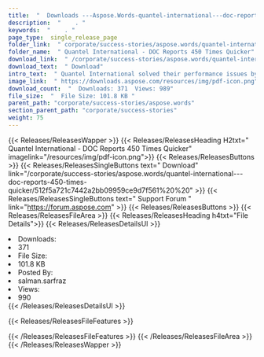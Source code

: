 ```yaml
---
title:  "  Downloads ---Aspose.Words-quantel-international---doc-reports-450-times-quicker . " 
description:  "    . " 
keywords:  "    . " 
page_type:  single_release_page
folder_link:  " corporate/success-stories/aspose.words/quantel-international---doc-reports-450-times-quicker/"
folder_name:  " Quantel International - DOC Reports 450 Times Quicker"
download_link:  " /corporate/success-stories/aspose.words/quantel-international---doc-reports-450-times-quicker/512f5a721c7442a2bb09959ce9d7f561"
download_text:  " Download"
intro_text:  " Quantel International solved their performance issues by using Aspose.Words for ..."
image_link:  " https://downloads.aspose.com/resources/img/pdf-icon.png"
download_count:  "  Downloads: 371  Views: 989"
file_size:  "  File Size: 101.8 KB "
parent_path: "corporate/success-stories/aspose.words"
section_parent_path: "corporate/success-stories"
weight: 75 
---
```


{{< Releases/ReleasesWapper >}}
  {{< Releases/ReleasesHeading H2txt=" Quantel International - DOC Reports 450 Times Quicker" imagelink="/resources/img/pdf-icon.png">}}
  {{< Releases/ReleasesButtons >}}
    {{< Releases/ReleasesSingleButtons text=" Download" link="/corporate/success-stories/aspose.words/quantel-international---doc-reports-450-times-quicker/512f5a721c7442a2bb09959ce9d7f561%20%20" >}}
    {{< Releases/ReleasesSingleButtons text=" Support Forum " link="https://forum.aspose.com" >}}
  {{< Releases/ReleasesButtons >}}
  {{< Releases/ReleasesFileArea >}}
    {{< Releases/ReleasesHeading h4txt="File Details">}}
    {{< Releases/ReleasesDetailsUl >}}
             <li>Downloads:</li><li>371</li><li>File Size:</li><li>101.8 KB</li><li>Posted By:</li><li>salman.sarfraz</li><li>Views:</li><li>990</li>
    {{< /Releases/ReleasesDetailsUl >}}

  {{< Releases/ReleasesFileFeatures >}}
      
  {{< /Releases/ReleasesFileFeatures >}}
 {{< /Releases/ReleasesFileArea >}}
{{< /Releases/ReleasesWapper >}}



